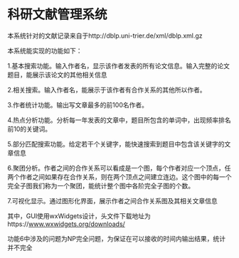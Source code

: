 # 科研文献管理系统

本系统针对的文献记录来自于http://dblp.uni-trier.de/xml/dblp.xml.gz
 
本系统能实现的功能如下：

1.基本搜索功能。输入作者名，显示该作者发表的所有论文信息。输入完整的论文题目，能展示该论文的其他相关信息

2.相关搜索。输入作者名，能展示于该作者有合作关系的其他所以作者。

3.作者统计功能。输出写文章最多的前100名作者。

4.热点分析功能。分析每一年发表的文章中，题目所包含的单词中，出现频率排名前10的关键词。

5.部分匹配搜索功能。给定若干个关键字，能快速搜索到题目中包含该关键字的文章信息

6.聚团分析。作者之间的合作关系可以看成是一个图，每个作者对应一个顶点，任两个作者之间如果存在合作关系，则在两个顶点之间建立连边。这个图中的每一个完全子图我们称为一个聚团，能统计整个图中各阶完全子图的个数。

7.可视化显示。通过图形化界面，展示作者之间合作关系图及其相关文章信息

其中，GUI使用wxWidgets设计，头文件下载地址为https://www.wxwidgets.org/downloads/

功能6中涉及的问题为NP完全问题，为保证在可以接收的时间内输出结果，统计并不完全
